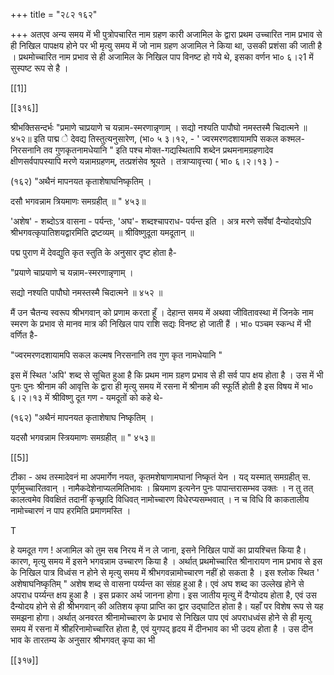 +++
title = "२८२ १६२"

+++
अतएव अन्य समय में भी पुत्रोपचारित नाम ग्रहण कारी अजामिल के द्वारा प्रथम उच्चारित नाम प्रभाव से ही निखिल पापक्षय होने पर भी मृत्यु समय में जो नाम ग्रहण अजामिल ने किया था, उसकी प्रशंसा की जाती है । प्रथमोच्चारित नाम प्रभाव से ही अजामिल के निखिल पाप विनष्ट हो गये थे, इसका वर्णन भा० ६।२1 में सुस्पष्ट रूप से है । 

[[1]]

[[३१६]] 

श्रीभक्तिसन्दर्भः "प्रमाणे चाप्रयाणे च यन्नाम-स्मरणान्नृणाम् । सद्यो नश्यति पापौघो नमस्तस्मै चिदात्मने ॥४५२॥ इति पाद्म े देवद्य तिस्तुत्यनुसारेण, (भा० ५ ३।१२, - ' ज्वरमरणदशायामपि सकल कश्मल- निरसनानि तव गुणकृतनामधेयानि " इति पश्च मोक्त-गद्यस्थितापि शब्देन प्रथमनामग्रहणादेव क्षीणसर्वपापस्यापि मरणे यन्नामग्रहणम्, तत्प्रशंसेव श्रूयते । तत्राप्यावृत्त्या ( भा० ६।२।१३ ) - 

(१६२) "अथैनं मापनयत कृताशेषाघनिष्कृतिम् । 

दसौ भगवन्नाम त्रियमाणः समग्रहीत् ॥ " ४५३॥ 

'अशेष' - शब्दोऽत्र वासना - पर्यन्तः, 'अघ'- शब्दश्चापराध- पर्यन्त इति । अत्र मरणे सर्वेषां दैन्योदयोऽपि श्रीभगवत्कृपातिशयद्वारमिति द्रष्टव्यम् ॥ श्रीविष्णुदूता यमदूतान् ॥ 

पद्म पुराण में देवद्युति कृत स्तुति के अनुसार दृष्ट होता है- 

"प्रयाणे चाप्रयाणे च यन्नाम-स्मरणान्नृणाम् । 

सद्यो नश्यति पापौघो नमस्तस्मै चिदात्मने ॥ ४५२ ॥ 

मैं उन चैतन्य स्वरूप श्रीभगवान् को प्रणाम करता हूँ । देहान्त समय में अथवा जीवितावस्था में जिनके नाम स्मरण के प्रभाव से मानव मात्र की निखिल पाप राशि सद्यः विनष्ट हो जाती हैं । भा० पञ्चम स्कन्ध में भी वर्णित है- 

"ज्वरमरणदशायामपि सकल कल्मष निरसनानि तव गुण कृत नामधेयानि " 

इस में स्थित 'अपि' शब्द से सूचित हुआ है कि प्रथम नाम ग्रहण प्रभाव से ही सर्व पाप क्षय होता है । उस में भी पुनः पुनः श्रीनाम की आवृत्ति के द्वारा ही मृत्यु समय में रसना में श्रीनाम की स्फूर्ति होती है इस विषय में भा० ६।२।१३ में श्रीविष्णु दूत गण - यमदूतों को कहे थे- 

(१६२) "अथैनं मापनयत कृताशेषाघ निष्कृतिम् । 

यदसौ भगवन्नाम स्त्रियमाणः समग्रहीत् ॥ " ४५३॥ 

[[5]]

टीका - अथ तस्मादेवनं मा अपमार्गेण नयत, कृतमशेषाणामघानां निष्कृतं येन । यद् यस्मात् समग्रहीत् स. पूर्णमुच्चारितवान् । नामैकदेशेनाप्यलमितिभावः । म्रियमाण इत्यनेन पुनः पापान्तरासम्भव उक्तः । न तु तत् कालत्वमेव विवक्षितं तदानीं कृच्छ्रादि विधिवत् नामोच्चारण विधेरप्यसम्भवात् । न च विधि वि काकतालीय नामोच्चारणं न पाप हरमिति प्रमाणमस्ति । 

T 

हे यमदूत गण ! अजामिल को तुम सब निरय में न ले जाना, इसने निखिल पापों का प्रायश्चित्त किया है। कारण, मृत्यु समय में इसने भगवन्नाम उच्चारण किया है । अर्थात् प्रथमोच्चारित श्रीनारायण नाम प्रभाव से इस के निखिल पात्र विध्वंस न होने से मृत्यु समय में श्रीभगवन्नामोच्चारण नहीं हो सकता है । इस श्लोक स्थित ' अशेषाघनिष्कृतिम् " अशेष शब्द से वासना पर्य्यन्त का संग्रह हुआ है। एवं अघ शब्द का उल्लेख होने से अपराध पर्य्यन्त क्षय हुआ है । इस प्रकार अर्थ जानना होगा। इस जातीय मृत्यु में दैग्योदय होता है, एवं उस दैन्योदय होने से ही श्रीभगवान् की अतिशय कृपा प्राप्ति का द्वार उद्घाटित होता है। यहाँ पर विशेष रूप से यह समझना होगा। अर्थात् अनवरत श्रीनामोच्चारण के प्रभाव से निखिल पाप एवं अपराधध्वंस होने से ही मृत्यु समय में रसना में श्रीहरिनामोच्चारित होता है, एवं युगपद् हृदय में दीनभाव का भी उदय होता है । उस दीन भाव के तारतम्य के अनुसार श्रीभगवत् कृपा का भी 



[[३१७]]

